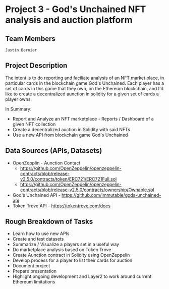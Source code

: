 # Project 3 - God's Unchained NFT analysis and auction platform

## Team Members
    Justin Bernier

## Project Description

   The intent is to do reporting and faciliate analysis of an NFT market place, in particular cards in the blockchain game God's Unchained. 
   Each player has a set of cards in this game that they own, on the Ethereum blockchain, and I'd like to create a decentralized aunction
   in solidity for a given set of cards a player owns.  

   In Summary:
   * Report and Analyze an NFT marketplace - Reports / Dashboard of a given NFT collection
   * Create a decentralized auction in Solidity with said NFTs
   * Use a new API from blockchain game God's Unchained 

## Data Sources (APIs, Datasets)
   * OpenZepplin - Aunction Contact
       * https://github.com/OpenZeppelin/openzeppelin-contracts/blob/release-v2.5.0/contracts/token/ERC721/ERC721Full.sol
       * https://github.com/OpenZeppelin/openzeppelin-contracts/blob/release-v2.5.0/contracts/ownership/Ownable.sol
   * God's Unchained API - https://github.com/immutable/gods-unchained-api
   * Token Trove API - https://tokentrove.com/docs
    
## Rough Breakdown of Tasks
   * Learn how to use new APIs
   * Create and test datasets
   * Summarize / Visualize a players set in a useful way
   * Do marketplace analysis based on Token Trove
   * Create Aunction contract in Solidity using OpenZeppelin
   * Develop process for a player to list their cards for auction
   * Document project
   * Prepare presentation
   * Highlight ongoing development and Layer2 to work around current Ethereum limitations
    
